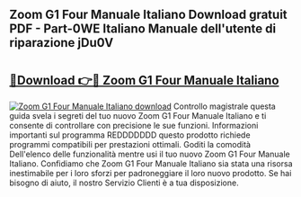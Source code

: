 ## Zoom G1 Four Manuale Italiano Download gratuit PDF - Part-0WE Italiano Manuale dell'utente di riparazione jDu0V

# <h2><a href="http://dfbh1mh.blite.top/?on=Zoom+G1+Four+Manuale+Italiano">🔗Download 👉🔴 Zoom G1 Four Manuale Italiano</a></h2>

[![Zoom G1 Four Manuale Italiano download](https://i.imgur.com/lujVjoI.png)](http://dfbh1mh.blite.top/?on=Zoom+G1+Four+Manuale+Italiano)
Controllo magistrale questa guida svela i segreti del tuo nuovo Zoom G1 Four Manuale Italiano e ti consente di controllare con precisione le sue funzioni. Informazioni importanti sul programma REDDDDDDD questo prodotto richiede programmi compatibili per prestazioni ottimali. Goditi la comodità Dell'elenco delle funzionalità mentre usi il tuo nuovo Zoom G1 Four Manuale Italiano. Confidiamo che Zoom G1 Four Manuale Italiano sia stata una risorsa inestimabile per i loro sforzi per padroneggiare il loro nuovo prodotto. Se hai bisogno di aiuto, il nostro Servizio Clienti è a tua disposizione.
